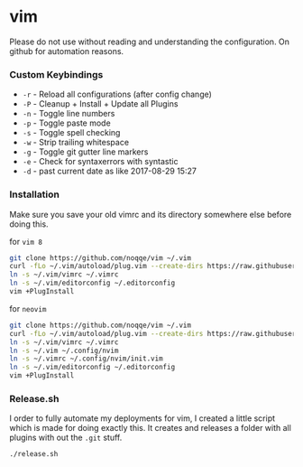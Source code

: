 # vim

Please do not use without reading and understanding the configuration.
On github for automation reasons.

### Custom Keybindings

* `-r` - Reload all configurations (after config change)
* `-P` - Cleanup + Install + Update all Plugins
* `-n` - Toggle line numbers
* `-p` - Toggle paste mode
* `-s` - Toggle spell checking
* `-w` - Strip trailing whitespace
* `-g` - Toggle git gutter line markers
* `-e` - Check for syntaxerrors with syntastic
* `-d` - past current date as like 2017-08-29 15:27

### Installation

Make sure you save your old vimrc and its directory somewhere else before doing
this.

for `vim 8`

``` bash
git clone https://github.com/noqqe/vim ~/.vim
curl -fLo ~/.vim/autoload/plug.vim --create-dirs https://raw.githubusercontent.com/junegunn/vim-plug/master/plug.vim
ln -s ~/.vim/vimrc ~/.vimrc
ln -s ~/.vim/editorconfig ~/.editorconfig
vim +PlugInstall
```

for `neovim`

``` bash
git clone https://github.com/noqqe/vim ~/.vim
curl -fLo ~/.vim/autoload/plug.vim --create-dirs https://raw.githubusercontent.com/junegunn/vim-plug/master/plug.vim
ln -s ~/.vim/vimrc ~/.vimrc
ln -s ~/.vim ~/.config/nvim
ln -s ~/.vimrc ~/.config/nvim/init.vim
ln -s ~/.vim/editorconfig ~/.editorconfig
vim +PlugInstall
```

### Release.sh

I order to fully automate my deployments for vim, I created a little script
which is made for doing exactly this. It creates and releases a folder with
all plugins with out the `.git` stuff.

``` bash
./release.sh
```
